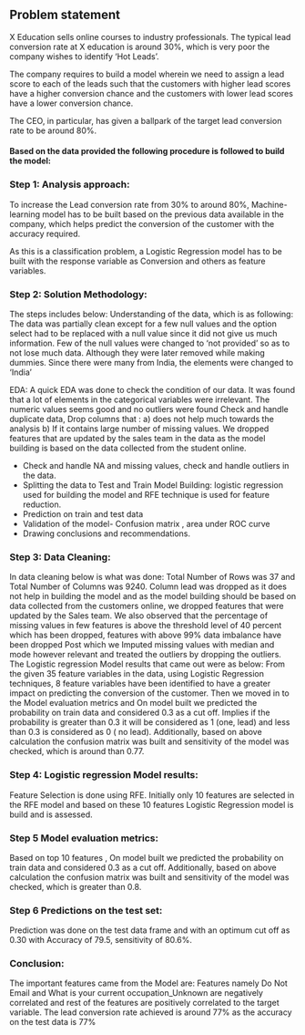 
## Problem statement
X Education sells online courses to industry professionals. The typical lead conversion
rate at X education is around 30%, which is very poor the company wishes to identify ‘Hot
Leads’.

The company requires to build a model wherein we need to assign a lead score to each of
the leads such that the customers with higher lead scores have a higher conversion chance
and the customers with lower lead scores have a lower conversion chance.

The CEO, in particular, has given a ballpark of the target lead conversion rate to be around
80%.

#### Based on the data provided the following procedure is followed to build the model:
### Step 1: Analysis approach:
To increase the Lead conversion rate from 30% to around 80%, Machine-learning model
has to be built based on the previous data available in the company, which helps predict
the conversion of the customer with the accuracy required.

As this is a classification problem, a Logistic Regression model has to be built with the
response variable as Conversion and others as feature variables.

### Step 2: Solution Methodology:
The steps includes below:
Understanding of the data, which is as following:
The data was partially clean except for a few null values and the option select had to be
replaced with a null value since it did not give us much information. Few of the null values
were changed to ‘not provided’ so as to not lose much data. Although they were later
removed while making dummies. Since there were many from India, the elements were
changed to ‘India’

EDA:
A quick EDA was done to check the condition of our data. It was found that a lot of
elements in the categorical variables were irrelevant. The numeric values seems good and
no outliers were found
Check and handle duplicate data, Drop columns that :
a) does not help much towards the analysis
b) If it contains large number of missing values.
We dropped features that are updated by the sales team in the data as the model building
is based on the data collected from the student online.
- Check and handle NA and missing values, check and handle outliers in the data.
- Splitting the data to Test and Train
Model Building: logistic regression used for building the model and RFE technique is used
for feature reduction.
- Prediction on train and test data
- Validation of the model- Confusion matrix , area under ROC curve
- Drawing conclusions and recommendations.

### Step 3: Data Cleaning:
In data cleaning below is what was done:
Total Number of Rows was 37 and Total Number of Columns was 9240.
Column lead was dropped as it does not help in building the model and as the model building
should be based on data collected from the customers online, we dropped features that were
updated by the Sales team.
We also observed that the percentage of missing values in few features is above the threshold level
of 40 percent which has been dropped, features with above 99% data imbalance have been
dropped
Post which we Imputed missing values with median and mode however relevant and treated the
outliers by dropping the outliers.
The Logistic regression Model results that came out were as below:
From the given 35 feature variables in the data, using Logistic Regression techniques, 8 feature
variables have been identified to have a greater impact on predicting the conversion of the
customer.
Then we moved in to the Model evaluation metrics and On model built we predicted the
probability on train data and considered 0.3 as a cut off. Implies if the probability is greater than
0.3 it will be considered as 1 (one, lead) and less than 0.3 is considered as 0 ( no lead).
Additionally, based on above calculation the confusion matrix was built and sensitivity of the
model was checked, which is around than 0.77.

### Step 4: Logistic regression Model results:
Feature Selection is done using RFE. Initially only 10 features are selected in the RFE
model and based on these 10 features Logistic Regression model is build and is assessed.

### Step 5 Model evaluation metrics:
Based on top 10 features , On model built we predicted the probability on train data and
considered 0.3 as a cut off.
Additionally, based on above calculation the confusion matrix was built and sensitivity of
the model was checked, which is greater than 0.8.

### Step 6 Predictions on the test set:
Prediction was done on the test data frame and with an optimum cut off as 0.30 with
Accuracy of 79.5, sensitivity of 80.6%.

### Conclusion:
The important features came from the Model are:
Features namely Do Not Email and What is your current occupation_Unknown are
negatively correlated and rest of the features are positively correlated to the target
variable.
The lead conversion rate achieved is around 77% as the accuracy on the test data is 77%

